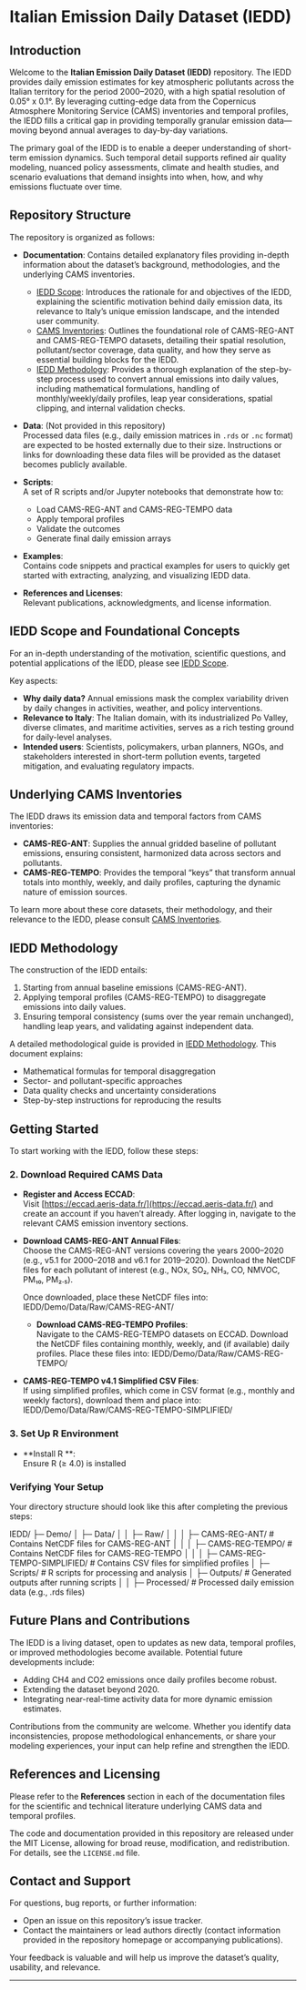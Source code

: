 # Italian Emission Daily Dataset (IEDD)

## Introduction

Welcome to the **Italian Emission Daily Dataset (IEDD)** repository. The IEDD provides daily emission estimates for key atmospheric pollutants across the Italian territory for the period 2000–2020, with a high spatial resolution of 0.05° x 0.1°. By leveraging cutting-edge data from the Copernicus Atmosphere Monitoring Service (CAMS) inventories and temporal profiles, the IEDD fills a critical gap in providing temporally granular emission data—moving beyond annual averages to day-by-day variations.

The primary goal of the IEDD is to enable a deeper understanding of short-term emission dynamics. Such temporal detail supports refined air quality modeling, nuanced policy assessments, climate and health studies, and scenario evaluations that demand insights into when, how, and why emissions fluctuate over time.

## Repository Structure

The repository is organized as follows:

- **Documentation**: Contains detailed explanatory files providing in-depth information about the dataset’s background, methodologies, and the underlying CAMS inventories.  
  - [IEDD Scope](Documentation/IEDDscope.md): Introduces the rationale for and objectives of the IEDD, explaining the scientific motivation behind daily emission data, its relevance to Italy’s unique emission landscape, and the intended user community.
  - [CAMS Inventories](Documentation/CAMSinventories.md): Outlines the foundational role of CAMS-REG-ANT and CAMS-REG-TEMPO datasets, detailing their spatial resolution, pollutant/sector coverage, data quality, and how they serve as essential building blocks for the IEDD.
  - [IEDD Methodology](Documentation/IEDDmethodology.md): Provides a thorough explanation of the step-by-step process used to convert annual emissions into daily values, including mathematical formulations, handling of monthly/weekly/daily profiles, leap year considerations, spatial clipping, and internal validation checks.

- **Data**: (Not provided in this repository)  
  Processed data files (e.g., daily emission matrices in `.rds` or `.nc` format) are expected to be hosted externally due to their size. Instructions or links for downloading these data files will be provided as the dataset becomes publicly available.

- **Scripts**:  
  A set of R scripts and/or Jupyter notebooks that demonstrate how to:
  - Load CAMS-REG-ANT and CAMS-REG-TEMPO data
  - Apply temporal profiles
  - Validate the outcomes
  - Generate final daily emission arrays

- **Examples**:  
  Contains code snippets and practical examples for users to quickly get started with extracting, analyzing, and visualizing IEDD data.

- **References and Licenses**:  
  Relevant publications, acknowledgments, and license information.

## IEDD Scope and Foundational Concepts

For an in-depth understanding of the motivation, scientific questions, and potential applications of the IEDD, please see [IEDD Scope](Documentation/IEDDscope.md).

Key aspects:
- **Why daily data?** Annual emissions mask the complex variability driven by daily changes in activities, weather, and policy interventions.
- **Relevance to Italy**: The Italian domain, with its industrialized Po Valley, diverse climates, and maritime activities, serves as a rich testing ground for daily-level analyses.
- **Intended users**: Scientists, policymakers, urban planners, NGOs, and stakeholders interested in short-term pollution events, targeted mitigation, and evaluating regulatory impacts.

## Underlying CAMS Inventories

The IEDD draws its emission data and temporal factors from CAMS inventories:

- **CAMS-REG-ANT**: Supplies the annual gridded baseline of pollutant emissions, ensuring consistent, harmonized data across sectors and pollutants.
- **CAMS-REG-TEMPO**: Provides the temporal “keys” that transform annual totals into monthly, weekly, and daily profiles, capturing the dynamic nature of emission sources.

To learn more about these core datasets, their methodology, and their relevance to the IEDD, please consult [CAMS Inventories](Documentation/CAMSinventories.md).

## IEDD Methodology

The construction of the IEDD entails:
1. Starting from annual baseline emissions (CAMS-REG-ANT).
2. Applying temporal profiles (CAMS-REG-TEMPO) to disaggregate emissions into daily values.
3. Ensuring temporal consistency (sums over the year remain unchanged), handling leap years, and validating against independent data.

A detailed methodological guide is provided in [IEDD Methodology](Documentation/IEDDmethodology.md). This document explains:
- Mathematical formulas for temporal disaggregation
- Sector- and pollutant-specific approaches
- Data quality checks and uncertainty considerations
- Step-by-step instructions for reproducing the results

## Getting Started

To start working with the IEDD, follow these steps:

### 2. Download Required CAMS Data

- **Register and Access ECCAD**:  
  Visit [https://eccad.aeris-data.fr/](https://eccad.aeris-data.fr/) and create an account if you haven’t already. After logging in, navigate to the relevant CAMS emission inventory sections.

- **Download CAMS-REG-ANT Annual Files**:  
  Choose the CAMS-REG-ANT versions covering the years 2000–2020 (e.g., v5.1 for 2000–2018 and v6.1 for 2019–2020). Download the NetCDF files for each pollutant of interest (e.g., NOx, SO₂, NH₃, CO, NMVOC, PM₁₀, PM₂.₅).

  Once downloaded, place these NetCDF files into:
  IEDD/Demo/Data/Raw/CAMS-REG-ANT/
  
  - **Download CAMS-REG-TEMPO Profiles**:  
Navigate to the CAMS-REG-TEMPO datasets on ECCAD. Download the NetCDF files containing monthly, weekly, and (if available) daily profiles. Place these files into:
IEDD/Demo/Data/Raw/CAMS-REG-TEMPO/

- **CAMS-REG-TEMPO v4.1 Simplified CSV Files**:  
If using simplified profiles, which come in CSV format (e.g., monthly and weekly factors), download them and place into:
IEDD/Demo/Data/Raw/CAMS-REG-TEMPO-SIMPLIFIED/

### 3. Set Up R Environment

- **Install R **:  
Ensure R (≥ 4.0) is installed
  
### Verifying Your Setup

Your directory structure should look like this after completing the previous steps:

IEDD/
├─ Demo/
│  ├─ Data/
│  │  ├─ Raw/
│  │  │  ├─ CAMS-REG-ANT/              # Contains NetCDF files for CAMS-REG-ANT
│  │  │  ├─ CAMS-REG-TEMPO/            # Contains NetCDF files for CAMS-REG-TEMPO
│  │  │  ├─ CAMS-REG-TEMPO-SIMPLIFIED/ # Contains CSV files for simplified profiles
│  ├─ Scripts/                         # R scripts for processing and analysis
│  ├─ Outputs/                         # Generated outputs after running scripts
│  │  ├─ Processed/                    # Processed daily emission data (e.g., .rds files)
  
  
## Future Plans and Contributions

The IEDD is a living dataset, open to updates as new data, temporal profiles, or improved methodologies become available. Potential future developments include:
- Adding CH4 and CO2 emissions once daily profiles become robust.
- Extending the dataset beyond 2020.
- Integrating near-real-time activity data for more dynamic emission estimates.

Contributions from the community are welcome. Whether you identify data inconsistencies, propose methodological enhancements, or share your modeling experiences, your input can help refine and strengthen the IEDD.

## References and Licensing

Please refer to the **References** section in each of the documentation files for the scientific and technical literature underlying CAMS data and temporal profiles.

The code and documentation provided in this repository are released under the MIT License, allowing for broad reuse, modification, and redistribution. For details, see the `LICENSE.md` file.

## Contact and Support

For questions, bug reports, or further information:
- Open an issue on this repository’s issue tracker.
- Contact the maintainers or lead authors directly (contact information provided in the repository homepage or accompanying publications).

Your feedback is valuable and will help us improve the dataset’s quality, usability, and relevance.

---
